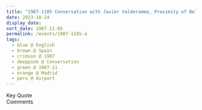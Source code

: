 ```yaml
---
title: "1987-1105 Conversation with Javier Valderamma, Proximity of Belt 10, Airport, Madrid, Spain"
date: 2023-10-24
display_date: 
sort_date: 1987-11-05
permalink: /events/1987-1105-a
tags:
  - blue @ English
  - brown @ Spain
  - crimson @ 1987
  - deeppink @ Conversation
  - green @ 1987-11
  - orange @ Madrid
  - peru @ Airport
---
```


<wave-list>
  <list-title color="green" width="75">Key Quote</list-title>
  <list-item color="BlanchedAlmond"  width="200"></list-item>
  <list-item color="Lavender"></list-item>
  <list-item color="BlanchedAlmond"></list-item>
</wave-list>

<br>

<wave-list>
  <list-title color="green" width="75">Comments</list-title>
  <list-item color="BlanchedAlmond"  width="200"></list-item>
  <list-item color="Lavender"></list-item>
  <list-item color="BlanchedAlmond"></list-item>
</wave-list>